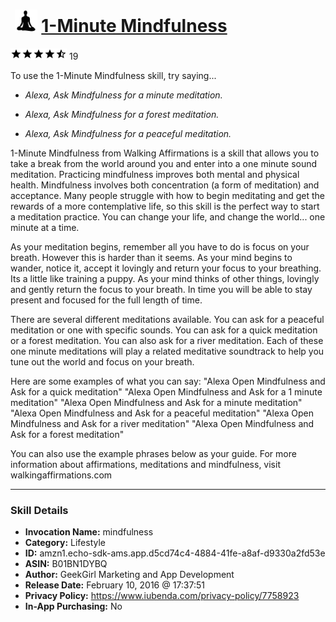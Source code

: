 # &nbsp;<img src="skill_icon" alt="1-Minute Mindfulness icon" width="36"> [1-Minute Mindfulness](http://alexa.amazon.com/#skills/amzn1.echo-sdk-ams.app.d5cd74c4-4884-41fe-a8af-d9330a2fd53e)
![4.4 stars](../../images/ic_star_black_18dp_1x.png)![4.4 stars](../../images/ic_star_black_18dp_1x.png)![4.4 stars](../../images/ic_star_black_18dp_1x.png)![4.4 stars](../../images/ic_star_black_18dp_1x.png)![4.4 stars](../../images/ic_star_half_black_18dp_1x.png) 19

To use the 1-Minute Mindfulness skill, try saying...

* *Alexa, Ask Mindfulness for a minute meditation.*

* *Alexa, Ask Mindfulness for a forest meditation.*

* *Alexa, Ask Mindfulness for a peaceful meditation.*

1-Minute Mindfulness from Walking Affirmations is a skill that allows you to take a break from the world around you and enter into a one minute sound meditation. Practicing mindfulness improves both mental and physical health. Mindfulness involves both concentration (a form of meditation) and acceptance. Many people struggle with how to begin meditating and get the rewards of a more contemplative life, so this skill is the perfect way to start a meditation practice. You can change your life, and change the world... one minute at a time. 

As your meditation begins, remember all you have to do is focus on your breath. However this is harder than it seems. As your mind begins to wander, notice it, accept it lovingly and return your focus to your breathing. Its a little like training a puppy. As your mind thinks of other things, lovingly and gently return the focus to your breath. In time you will be able to stay present and focused for the full length of time. 

There are several different meditations available. You can ask for a peaceful meditation or one with specific sounds. You can ask for a quick meditation or a forest meditation. You can also ask for a river meditation. Each of these one minute meditations will play a related meditative soundtrack to help you tune out the world and focus on your breath.

Here are some examples of what you can say:
"Alexa Open Mindfulness and Ask for a quick meditation"
"Alexa Open Mindfulness and Ask for a 1 minute meditation"
"Alexa Open Mindfulness and Ask for a minute meditation"
"Alexa Open Mindfulness and Ask for a peaceful meditation"
"Alexa Open Mindfulness and Ask for a river meditation"
"Alexa Open Mindfulness and Ask for a forest meditation"

You can also use the example phrases below as your guide. For more information about affirmations, meditations and mindfulness, visit walkingaffirmations.com

***

### Skill Details

* **Invocation Name:** mindfulness
* **Category:** Lifestyle
* **ID:** amzn1.echo-sdk-ams.app.d5cd74c4-4884-41fe-a8af-d9330a2fd53e
* **ASIN:** B01BN1DYBQ
* **Author:** GeekGirl Marketing and App Development
* **Release Date:** February 10, 2016 @ 17:37:51
* **Privacy Policy:** https://www.iubenda.com/privacy-policy/7758923
* **In-App Purchasing:** No

